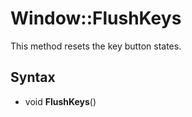 # Window::FlushKeys #
This method resets the key button states.

## Syntax ##
- void **FlushKeys**()